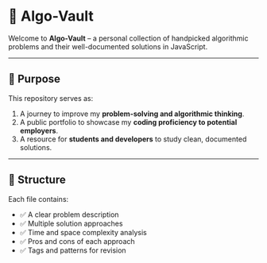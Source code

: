 # 🧠 Algo-Vault

Welcome to **Algo-Vault** – a personal collection of handpicked algorithmic problems and their well-documented solutions in JavaScript.

---

## 🎯 Purpose

This repository serves as:

1. A journey to improve my **problem-solving and algorithmic thinking**.
2. A public portfolio to showcase my **coding proficiency to potential employers**.
3. A resource for **students and developers** to study clean, documented solutions.

---

## 📁 Structure

Each file contains:

- ✅ A clear problem description
- ✅ Multiple solution approaches
- ✅ Time and space complexity analysis
- ✅ Pros and cons of each approach
- ✅ Tags and patterns for revision
